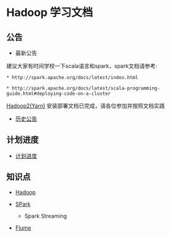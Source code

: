 Hadoop 学习文档
==============


公告
----

* 最新公告

建议大家有时间学校一下scala语言和spark，spark文档请参考:

	* http://spark.apache.org/docs/latest/index.html

	* http://spark.apache.org/docs/latest/scala-programming-guide.html#deploying-code-on-a-cluster

[Hadoop2(Yarn)](hadoop/yarn.md) 安装部署文档已完成，请各位参加并按照文档实践


* [历史公告](notice_his.md)

计划进度
--------

* [计划进度](https://github.com/lightlevin/hadoop/issues/1)


知识点
------

* [Hadoop](http://hadoop.apache.org)

* [SPark](http://spark.apache.org) 

	- Spark Streaming

* [Flume](http://flume.apache.org)



